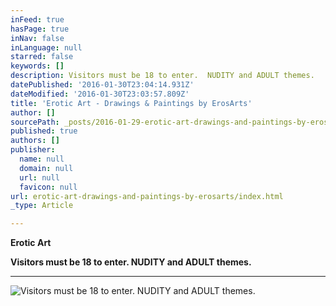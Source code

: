 ```yaml
---
inFeed: true
hasPage: true
inNav: false
inLanguage: null
starred: false
keywords: []
description: Visitors must be 18 to enter.  NUDITY and ADULT themes.
datePublished: '2016-01-30T23:04:14.931Z'
dateModified: '2016-01-30T23:03:57.809Z'
title: 'Erotic Art - Drawings & Paintings by ErosArts'
author: []
sourcePath: _posts/2016-01-29-erotic-art-drawings-and-paintings-by-erosarts.md
published: true
authors: []
publisher:
  name: null
  domain: null
  url: null
  favicon: null
url: erotic-art-drawings-and-paintings-by-erosarts/index.html
_type: Article

---
```

**Erotic Art**

**Visitors must be 18 to enter.  NUDITY and ADULT themes.**

****
![Visitors must be 18 to enter.  NUDITY and ADULT themes.](https://s3-us-west-2.amazonaws.com/the-grid-img/p/a1684610755d0989fe014a707057e4b9dbb117b1.jpg)